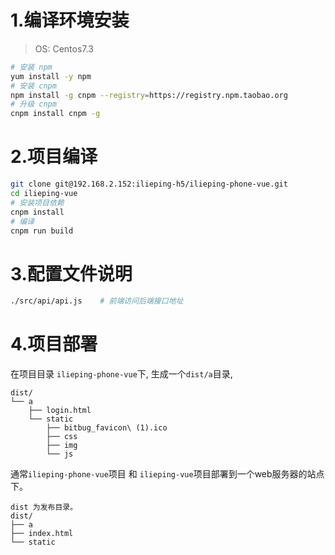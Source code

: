 
# 1.编译环境安装
> OS: Centos7.3

```bash
# 安装 npm
yum install -y npm
# 安装 cnpm
npm install -g cnpm --registry=https://registry.npm.taobao.org
# 升级 cnpm
cnpm install cnpm -g

```
# 2.项目编译

```bash
git clone git@192.168.2.152:ilieping-h5/ilieping-phone-vue.git
cd ilieping-vue
# 安装项目依赖
cnpm install 
# 编译
cnpm run build 
```

# 3.配置文件说明
```bash
./src/api/api.js    # 前端访问后端接口地址
```

# 4.项目部署

在项目目录 `ilieping-phone-vue`下, 生成一个`dist/a`目录,

    dist/
    └── a
        ├── login.html
        └── static
            ├── bitbug_favicon\ (1).ico
            ├── css
            ├── img
            └── js

通常`ilieping-phone-vue`项目 和 `ilieping-vue`项目部署到一个web服务器的站点下。
    
    dist 为发布目录。
    dist/
    ├── a
    ├── index.html
    └── static

